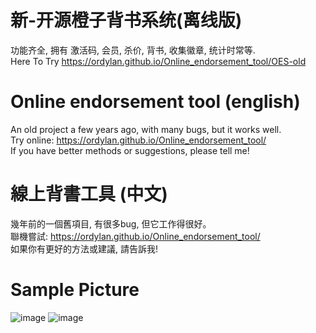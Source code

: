 # 新-开源橙子背书系统(离线版)
功能齐全, 拥有 激活码, 会员, 杀价, 背书, 收集徽章, 统计时常等.   
Here To Try https://ordylan.github.io/Online_endorsement_tool/OES-old   

# Online endorsement tool (english)
An old project a few years ago, with many bugs, but it works well.<br>
Try online: https://ordylan.github.io/Online_endorsement_tool/<br>
If you have better methods or suggestions, please tell me!<br>

# 線上背書工具 (中文) 
幾年前的一個舊項目, 有很多bug, 但它工作得很好。<br>
聯機嘗試: https://ordylan.github.io/Online_endorsement_tool/<br>
如果你有更好的方法或建議, 請告訴我!<br>

# Sample Picture
![image](https://user-images.githubusercontent.com/56828391/195982898-4ff61f51-6e0f-4fc2-8a30-9f68e52f6f2f.png)
![image](https://user-images.githubusercontent.com/56828391/195982885-4e5e9358-c83e-43bf-817c-5ebbe99d51aa.png)
